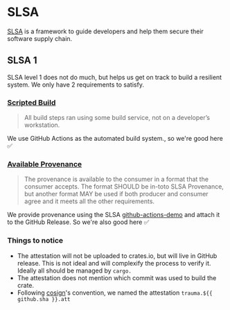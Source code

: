 # SLSA

[SLSA] is a framework to guide developers and help them secure their software
supply chain.

## SLSA 1

SLSA level 1 does not do much, but helps us get on track to build a resilient
system. We only have 2 requirements to satisfy.

### [Scripted Build]

> All build steps ran using some build service, not on a developer’s
> workstation.

We use GitHub Actions as the automated build system., so we're good here ✅

### [Available Provenance]

> The provenance is available to the consumer in a format that the consumer
> accepts. The format SHOULD be in-toto SLSA Provenance, but another format MAY
> be used if both producer and consumer agree and it meets all the other
> requirements.

We provide provenance using the SLSA [github-actions-demo] and attach it to the
GitHub Release. So we're also good here ✅

### Things to notice

- The attestation will not be uploaded to crates.io, but will live in GitHub
  release. This is not ideal and will complexify the process to verify it.
  Ideally all should be managed by `cargo.`
- The attestation does not mention which commit was used to build the crate.
- Following [cosign]'s convention, we named the attestation
  `trauma.${{ github.sha }}.att`

[available provenance]: https://slsa.dev/spec/v0.1/requirements#available
[cosign]: https://github.com/sigstore/cosign
[github-actions-demo]: https://github.com/slsa-framework/github-actions-demo
[scripted build]: https://slsa.dev/spec/v0.1/requirements#scripted-build
[slsa]: https://slsa.dev/
[slsa levels]: https://slsa.dev/spec/v0.1/levels
